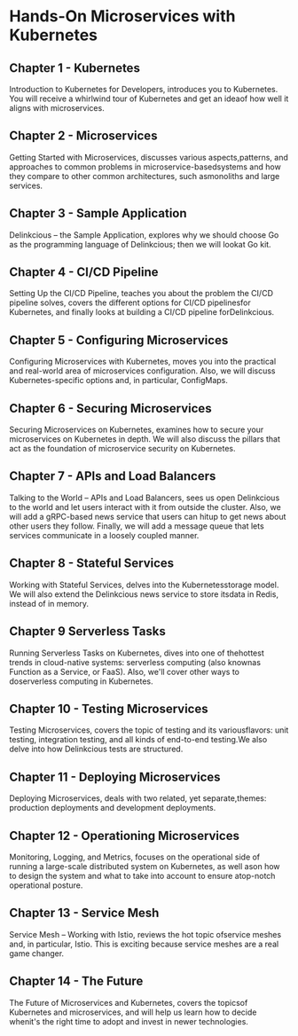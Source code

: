 # Hands-On Microservices with Kubernetes

## Chapter 1 - Kubernetes

Introduction to Kubernetes for Developers, introduces you to Kubernetes. You will receive a whirlwind tour of Kubernetes and get an ideaof how well it aligns with microservices.

## Chapter 2 - Microservices

Getting Started with Microservices, discusses various aspects,patterns, and approaches to common problems in microservice-basedsystems and how they compare to other common architectures, such asmonoliths and large services.

## Chapter 3 - Sample Application

Delinkcious – the Sample Application, explores why we should choose Go as the programming language of Delinkcious; then we will lookat Go kit.

## Chapter 4 - CI/CD Pipeline

Setting Up the CI/CD Pipeline, teaches you about the problem the CI/CD pipeline solves, covers the different options for CI/CD pipelinesfor Kubernetes, and finally looks at building a CI/CD pipeline forDelinkcious.

## Chapter 5 - Configuring Microservices

Configuring Microservices with Kubernetes, moves you into the practical and real-world area of microservices configuration. Also, we will discuss Kubernetes-specific options and, in particular, ConfigMaps.

## Chapter 6 - Securing Microservices

Securing Microservices on Kubernetes, examines how to secure your microservices on Kubernetes in depth. We will also discuss the pillars that act as the foundation of microservice security on Kubernetes.

## Chapter 7 - APIs and Load Balancers

Talking to the World – APIs and Load Balancers, sees us open Delinkcious to the world and let users interact with it from outside the cluster. Also, we will add a gRPC-based news service that users can hitup to get news about other users they follow. Finally, we will add a message queue that lets services communicate in a loosely coupled manner.

## Chapter 8 - Stateful Services

Working with Stateful Services, delves into the Kubernetesstorage model. We will also extend the Delinkcious news service to store itsdata in Redis, instead of in memory.

## Chapter 9 Serverless Tasks

Running Serverless Tasks on Kubernetes, dives into one of thehottest trends in cloud-native systems: serverless computing (also knownas Function as a Service, or FaaS). Also, we'll cover other ways to doserverless computing in Kubernetes.

## Chapter 10 - Testing Microservices

Testing Microservices, covers the topic of testing and its variousflavors: unit testing, integration testing, and all kinds of end-to-end testing.We also delve into how Delinkcious tests are structured.

## Chapter 11 - Deploying Microservices

Deploying Microservices, deals with two related, yet separate,themes: production deployments and development deployments. 

## Chapter 12 - Operationing Microservices

Monitoring, Logging, and Metrics, focuses on the operational side of running a large-scale distributed system on Kubernetes, as well ason how to design the system and what to take into account to ensure atop-notch operational posture. 

## Chapter 13 - Service Mesh 

Service Mesh – Working with Istio, reviews the hot topic ofservice meshes and, in particular, Istio. This is exciting because service meshes are a real game changer.

## Chapter 14 - The Future

The Future of Microservices and Kubernetes, covers the topicsof Kubernetes and microservices, and will help us learn how to decide whenit's the right time to adopt and invest in newer technologies.


